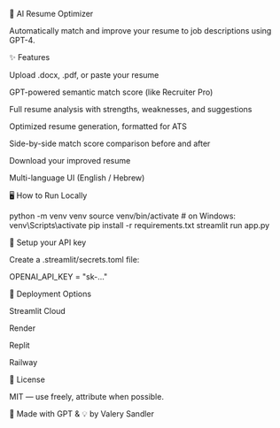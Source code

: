 🧠 AI Resume Optimizer

Automatically match and improve your resume to job descriptions using GPT-4.

✨ Features

Upload .docx, .pdf, or paste your resume

GPT-powered semantic match score (like Recruiter Pro)

Full resume analysis with strengths, weaknesses, and suggestions

Optimized resume generation, formatted for ATS

Side-by-side match score comparison before and after

Download your improved resume

Multi-language UI (English / Hebrew)

🖥️ How to Run Locally

python -m venv venv
source venv/bin/activate  # on Windows: venv\Scripts\activate
pip install -r requirements.txt
streamlit run app.py

🔐 Setup your API key

Create a .streamlit/secrets.toml file:

OPENAI_API_KEY = "sk-..."

🚀 Deployment Options

Streamlit Cloud

Render

Replit

Railway

📄 License

MIT — use freely, attribute when possible.

💬 Made with GPT & 💡 by Valery Sandler
